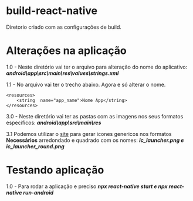 # build-react-native
Diretorio criado com as configurações de build.

# Alterações na aplicação

1.0 -  Neste diretório vai ter o arquivo para alteração do nome do aplicativo:  ***android\app\src\main\res\values\strings.xml***

1.1 - No arquivo vai ter o trecho abaixo. Agora e só alterar o nome.
```
<resources>
	<string  name="app_name">Nome App</string>
</resources>
``` 

3.0 - Neste diretório vai ter as pastas com as imagens nos seus formatos específicos: ***android\app\src\main\res***

3.1 Podemos utilizar o [site](https://romannurik.github.io/AndroidAssetStudio/icons-launcher.html#foreground.type=clipart&foreground.clipart=android&foreground.space.trim=1&foreground.space.pad=0.25&foreColor=rgba(96%2C%20125%2C%20139%2C%200)&backColor=rgb(68%2C%20138%2C%20255)&crop=0&backgroundShape=square&effects=none&name=ic_launcher) para gerar icones genericos nos formatos **Necessários** arredondado e quadrado com os nomes: ***ic_launcher.png e ic_launcher_round.png***

# Testando aplicação

1.0 - Para rodar a aplicação e preciso ***npx react-native start e npx react-native run-android***
